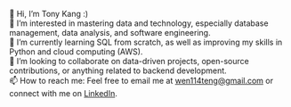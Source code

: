 👋 Hi, I’m Tony Kang :)
<br>
👀 I’m interested in mastering data and technology, especially database management, data analysis, and software engineering.
<br>
🌱 I’m currently learning SQL from scratch, as well as improving my skills in Python and cloud computing (AWS).
<br>
💞️ I’m looking to collaborate on data-driven projects, open-source contributions, or anything related to backend development.
<br>
📫 How to reach me: Feel free to email me at wen114teng@gmail.com or connect with me on [LinkedIn](https://www.linkedin.com/in/tony-kang-a353271bb/).
<br>
